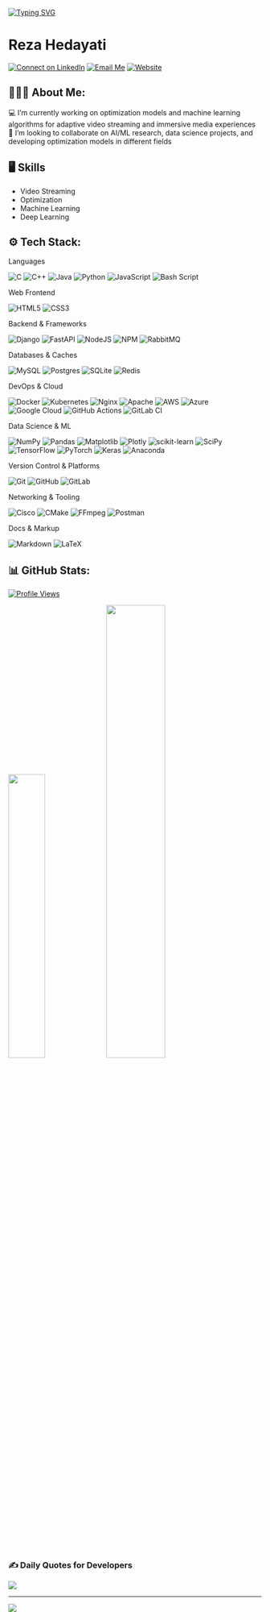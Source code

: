 
[![Typing SVG](https://readme-typing-svg.herokuapp.com?font=Fira+Code&size=26&duration=4000&pause=4999&color=42BFFF&width=435&lines=Welcome+to+my+Github+Profile)](https://git.io/typing-svg)

# Reza Hedayati 
[![Connect on LinkedIn](https://img.shields.io/badge/Connect%20on%20LinkedIn-0A66C2?style=for-the-badge&logo=linkedin&logoColor=white)](https://www.linkedin.com/in/reza-hedayati-majdabadi/)
[![Email Me](https://img.shields.io/badge/Email%20Me-D14836?style=for-the-badge&logo=gmail&logoColor=white)](mailto:your-email@example.com)
[![Website](https://img.shields.io/badge/Visit%20My%20Website-rhedayati.me-2E8B57?style=for-the-badge&logo=google-chrome&logoColor=white)](https://rhedayati.me)


<!--![](https://komarev.com/ghpvc/?username=r-hedayati&stule=plastic)
[![Linkedin](https://img.shields.io/badge/-LinkedIn-blue?style=flat&logo=Linkedin&logoColor=white)](https://www.linkedin.com/in/reza-hedayati-majdabadi)
[![email](https://img.shields.io/badge/-Email-333?style=flat&logo=maildotru&logoColor=white)](mailto:reza.hedayatimajdaba@ucalgary.ca)
[![Website Badge](https://img.shields.io/badge/-Website-c14438?style=flat&logo=Google-Chrome&logoColor=white&link=https://rhedayati.me)](https://rhedayati.me)-->
<!--[![hits](https://myhits.vercel.app/api/hit/https%3A%2F%2Fgithub.com%2Fr-hedayati?color=blue&label=hits&size=small)](https://myhits.vercel.app)-->
<!--[![Twitter Badge](https://img.shields.io/badge/-Twitter-1da1f2?labelColor=1da1f2&logo=twitter&logoColor=white&link=https://twitter.com/)](https://twitter.com/)-->
<!--[![Instagram Badge](https://img.shields.io/badge/-Instagram-purple?logo=instagram&logoColor=white&link=https://instagram.com/)](https://www.instagram.com/)-->

## 👨🏻‍💻 About Me:
💻 I’m currently working on optimization models and machine learning algorithms for adaptive video streaming and immersive media experiences <br>
🤝 I’m looking to collaborate on AI/ML research, data science projects, and developing optimization models in different fields <br>
<!-- 🤝 I’m looking for help with<br> -->
<!-- 🌱 I’m currently learning<br> -->
<!-- 💬 Ask me about<br> -->
<!--  ⚡ Fun fact -->

## 🖥 Skills

- Video Streaming
- Optimization
- Machine Learning
- Deep Learning

## ⚙️ Tech Stack:

Languages

![C](https://img.shields.io/badge/c-%2300599C.svg?style=for-the-badge&logo=c&logoColor=white) ![C++](https://img.shields.io/badge/c++-%2300599C.svg?style=for-the-badge&logo=c%2B%2B&logoColor=white) ![Java](https://img.shields.io/badge/java-%23ED8B00.svg?style=for-the-badge&logo=openjdk&logoColor=white) ![Python](https://img.shields.io/badge/python-3670A0?style=for-the-badge&logo=python&logoColor=ffdd54) ![JavaScript](https://img.shields.io/badge/javascript-%23323330.svg?style=for-the-badge&logo=javascript&logoColor=%23F7DF1E) ![Bash Script](https://img.shields.io/badge/bash_script-%23121011.svg?style=for-the-badge&logo=gnu-bash&logoColor=white)

Web Frontend

![HTML5](https://img.shields.io/badge/html5-%23E34F26.svg?style=for-the-badge&logo=html5&logoColor=white) ![CSS3](https://img.shields.io/badge/css3-%231572B6.svg?style=for-the-badge&logo=css3&logoColor=white)

Backend & Frameworks

![Django](https://img.shields.io/badge/django-%23092E20.svg?style=for-the-badge&logo=django&logoColor=white) ![FastAPI](https://img.shields.io/badge/FastAPI-005571?style=for-the-badge&logo=fastapi) ![NodeJS](https://img.shields.io/badge/node.js-6DA55F?style=for-the-badge&logo=node.js&logoColor=white) ![NPM](https://img.shields.io/badge/NPM-%23CB3837.svg?style=for-the-badge&logo=npm&logoColor=white) ![RabbitMQ](https://img.shields.io/badge/rabbitmq-FF6600?style=for-the-badge&logo=rabbitmq&logoColor=white)

Databases & Caches

![MySQL](https://img.shields.io/badge/mysql-4479A1.svg?style=for-the-badge&logo=mysql&logoColor=white) ![Postgres](https://img.shields.io/badge/postgres-%23316192.svg?style=for-the-badge&logo=postgresql&logoColor=white) ![SQLite](https://img.shields.io/badge/sqlite-%2307405e.svg?style=for-the-badge&logo=sqlite&logoColor=white) ![Redis](https://img.shields.io/badge/redis-%23DD0031.svg?style=for-the-badge&logo=redis&logoColor=white)

DevOps & Cloud

![Docker](https://img.shields.io/badge/docker-%230db7ed.svg?style=for-the-badge&logo=docker&logoColor=white) ![Kubernetes](https://img.shields.io/badge/kubernetes-%23326ce5.svg?style=for-the-badge&logo=kubernetes&logoColor=white) ![Nginx](https://img.shields.io/badge/nginx-%23009639.svg?style=for-the-badge&logo=nginx&logoColor=white) ![Apache](https://img.shields.io/badge/apache-%23D42029.svg?style=for-the-badge&logo=apache&logoColor=white) ![AWS](https://img.shields.io/badge/AWS-%23FF9900.svg?style=for-the-badge&logo=amazon-aws&logoColor=white) ![Azure](https://img.shields.io/badge/azure-%230072C6.svg?style=for-the-badge&logo=microsoftazure&logoColor=white) ![Google Cloud](https://img.shields.io/badge/GoogleCloud-%234285F4.svg?style=for-the-badge&logo=google-cloud&logoColor=white) ![GitHub Actions](https://img.shields.io/badge/github%20actions-%232671E5.svg?style=for-the-badge&logo=githubactions&logoColor=white) ![GitLab CI](https://img.shields.io/badge/gitlab%20CI-%23181717.svg?style=for-the-badge&logo=gitlab&logoColor=white)

Data Science & ML

![NumPy](https://img.shields.io/badge/numpy-%23013243.svg?style=for-the-badge&logo=numpy&logoColor=white) ![Pandas](https://img.shields.io/badge/pandas-%23150458.svg?style=for-the-badge&logo=pandas&logoColor=white) ![Matplotlib](https://img.shields.io/badge/Matplotlib-%23ffffff.svg?style=for-the-badge&logo=Matplotlib&logoColor=black) ![Plotly](https://img.shields.io/badge/Plotly-%233F4F75.svg?style=for-the-badge&logo=plotly&logoColor=white) ![scikit-learn](https://img.shields.io/badge/scikit--learn-%23F7931E.svg?style=for-the-badge&logo=scikit-learn&logoColor=white) ![SciPy](https://img.shields.io/badge/SciPy-%230C55A5.svg?style=for-the-badge&logo=scipy&logoColor=%white) ![TensorFlow](https://img.shields.io/badge/TensorFlow-%23FF6F00.svg?style=for-the-badge&logo=TensorFlow&logoColor=white) ![PyTorch](https://img.shields.io/badge/PyTorch-%23EE4C2C.svg?style=for-the-badge&logo=PyTorch&logoColor=white) ![Keras](https://img.shields.io/badge/Keras-%23D00000.svg?style=for-the-badge&logo=Keras&logoColor=white) ![Anaconda](https://img.shields.io/badge/Anaconda-%2344A833.svg?style=for-the-badge&logo=anaconda&logoColor=white)

Version Control & Platforms

![Git](https://img.shields.io/badge/git-%23F05033.svg?style=for-the-badge&logo=git&logoColor=white) ![GitHub](https://img.shields.io/badge/github-%23121011.svg?style=for-the-badge&logo=github&logoColor=white) ![GitLab](https://img.shields.io/badge/gitlab-%23181717.svg?style=for-the-badge&logo=gitlab&logoColor=white)

Networking & Tooling

![Cisco](https://img.shields.io/badge/cisco-%23049fd9.svg?style=for-the-badge&logo=cisco&logoColor=black) ![CMake](https://img.shields.io/badge/CMake-%23008FBA.svg?style=for-the-badge&logo=cmake&logoColor=white) ![FFmpeg](https://shields.io/badge/FFmpeg-%23171717.svg?logo=ffmpeg&style=for-the-badge&labelColor=171717&logoColor=5cb85c) ![Postman](https://img.shields.io/badge/Postman-FF6C37?style=for-the-badge&logo=postman&logoColor=white)

Docs & Markup

![Markdown](https://img.shields.io/badge/markdown-%23000000.svg?style=for-the-badge&logo=markdown&logoColor=white) ![LaTeX](https://img.shields.io/badge/latex-%23008080.svg?style=for-the-badge&logo=latex&logoColor=white)


<!--  
## ⚙️ Tech Stack

![Bootstrap](https://img.shields.io/badge/-Python-05122A?style=flat-square&logo=Python&color=353535) ![Bootstrap](https://img.shields.io/badge/-Docker-05122A?style=flat-square&logo=Docker&color=353535) ![Bootstrap](https://img.shields.io/badge/-Kubernetes-05122A?style=flat-square&logo=Kubernetes&color=353535) ![Bootstrap](https://img.shields.io/badge/-TensorFlow-05122A?style=flat-square&logo=TensorFlow&color=353535) ![Bootstrap](https://img.shields.io/badge/-PyTorch-05122A?style=flat-square&logo=PyTorch&color=353535) ![Bootstrap](https://img.shields.io/badge/-Scikit%20Learn-05122A?style=flat-square&logo=Scikit-Learn&color=353535) ![Bootstrap](https://img.shields.io/badge/-MongoDB-05122A?style=flat-square&logo=MongoDB&color=353535) ![Bootstrap](https://img.shields.io/badge/-MySQL-05122A?style=flat-square&logo=MySQL&color=353535) ![Bootstrap](https://img.shields.io/badge/-PostgreSQL-05122A?style=flat-square&logo=PostgreSQL&color=353535) ![Bootstrap](https://img.shields.io/badge/-Pandas-05122A?style=flat-square&logo=Pandas&color=353535) ![Bootstrap](https://img.shields.io/badge/-Numpy-05122A?style=flat-square&logo=Numpy&color=353535) ![Bootstrap](https://img.shields.io/badge/-Matplotlib-05122A?style=flat-square&logo=Matplotlib&color=353535) ![Bootstrap](https://img.shields.io/badge/-Flask-05122A?style=flat-square&logo=Flask&color=353535) ![Bootstrap](https://img.shields.io/badge/-Django-05122A?style=flat-square&logo=Django&color=353535) ![Bootstrap](https://img.shields.io/badge/-FastAPI-05122A?style=flat-square&logo=FastAPI&color=353535) ![Bootstrap](https://img.shields.io/badge/-Visual%20Studio%20Code-05122A?style=flat-square&logo=Visual-Studio-Code&color=353535)
-->

## 📊 GitHub Stats:

[![Profile Views](https://komarev.com/ghpvc/?username=r-hedayati&label=Profile%20Views&color=0e75b6&style=for-the-badge)](https://github.com/r-hedayati)

<p align="left">
  <img src="https://github-readme-stats.vercel.app/api/top-langs/?username=r-hedayati&theme=dracula&hide_border=false&include_all_commits=false&count_private=true&layout=compact" width="38%" />
  <img src="https://nirzak-streak-stats.vercel.app/?user=r-hedayati&theme=dracula&hide_border=false" width="48%" />
</p>

<!-- This will be update regurally
![](https://raw.githubusercontent.com/r-hedayati/r-hedayati/main/profile-summary-card-output/2077/3-stats.svg)
-->

<!-- The following are created using https://gprm.itsvg.in/
![](https://github-readme-stats.vercel.app/api?username=r-hedayati&theme=dracula&hide_border=false&include_all_commits=false&count_private=true)<br/>
![](https://nirzak-streak-stats.vercel.app/?user=r-hedayati&theme=dracula&hide_border=false)<br/>
![](https://github-readme-stats.vercel.app/api/top-langs/?username=r-hedayati&theme=dracula&hide_border=false&include_all_commits=false&count_private=true&layout=compact)
-->
<!--
## 📫 How to reach me

[![Connect on LinkedIn](https://img.shields.io/badge/Connect%20on%20LinkedIn-0A66C2?style=for-the-badge&logo=linkedin&logoColor=white)](https://www.linkedin.com/in/reza-hedayati-majdabadi/)
[![Email Me](https://img.shields.io/badge/Email%20Me-D14836?style=for-the-badge&logo=gmail&logoColor=white)](mailto:your-email@example.com)
[![Website](https://img.shields.io/badge/Visit%20Website-rhedayati.me-2E8B57?style=for-the-badge&logo=google-chrome&logoColor=white)](https://rhedayati.me)
-->


### ✍️ Daily Quotes for Developers
![](https://quotes-github-readme.vercel.app/api?type=horizontal&theme=radical)

---
[![](https://visitcount.itsvg.in/api?id=r-hedayati&icon=0&color=0)](https://visitcount.itsvg.in)

<!-- Proudly created with GPRM ( https://gprm.itsvg.in ) -->
